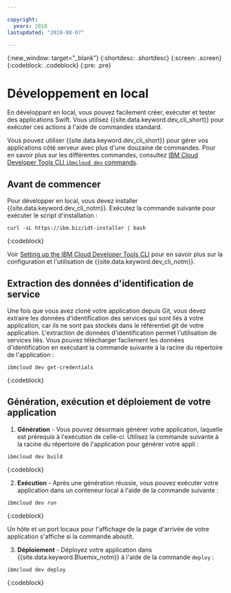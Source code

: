 ```yaml
---

copyright:
  years: 2018
lastupdated: "2018-08-07"

---
```

{:new_window: target="_blank"}
{:shortdesc: .shortdesc}
{:screen: .screen}
{:codeblock: .codeblock}
{:pre: .pre}

# Développement en local

En développant en local, vous pouvez facilement créer, exécuter et tester des applications Swift. Vous utilisez {{site.data.keyword.dev_cli_short}} pour exécuter ces actions à l'aide de commandes standard. 

Vous pouvez utiliser {{site.data.keyword.dev_cli_short}} pour gérer vos applications côté serveur avec plus d'une douzaine de commandes. Pour en savoir plus sur les différentes commandes, consultez [IBM Cloud Developer Tools CLI `ibmcloud dev` commands](/docs/cli/idt/commands.html).

## Avant de commencer

Pour développer en local, vous devez installer {{site.data.keyword.dev_cli_notm}}. Exécutez la commande suivante pour exécuter le script d'installation :
```
curl -sL https://ibm.biz/idt-installer | bash
```
{:codeblock}

Voir [Setting up the IBM Cloud Developer Tools CLI](/docs/cli/idt/setting_up_idt.html) pour en savoir plus sur la configuration et l'utilisation de {{site.data.keyword.dev_cli_notm}}.

## Extraction des données d'identification de service 

Une fois que vous avez cloné votre application depuis Git, vous devez extraire les données d'identification des services qui sont liés à votre application, car ils ne sont pas stockés dans le référentiel git de votre application. L'extraction de données d'identification permet l'utilisation de services liés. Vous pouvez télécharger facilement les données d'identification en exécutant la commande suivante à la racine du répertoire de l'application :
```
ibmcloud dev get-credentials
```
{:codeblock}

## Génération, exécution et déploiement de votre application

1. **Génération** - Vous pouvez désormais générer votre application, laquelle est prérequis à l'exécution de celle-ci.
  Utilisez la commande suivante à la racine du répertoire de l'application pour générer votre appli :
  ```
  ibmcloud dev build
  ```
  {:codeblock}

2. **Exécution** - Après une génération réussie, vous pouvez exécuter votre application dans un conteneur local à l'aide de la commande suivante :
  ```
  ibmcloud dev run
  ```
  {:codeblock}

  Un hôte et un port locaux pour l'affichage de la page d'arrivée de votre application s'affiche si la commande aboutit.

3. **Déploiement** - Déployez votre application dans {{site.data.keyword.Bluemix_notm}} à l'aide de la commande `deploy` :
  ```
  ibmcloud dev deploy
  ```
  {:codeblock}
